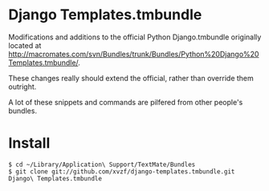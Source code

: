 # Django Templates.tmbundle

Modifications and additions to the official Python Django.tmbundle originally located at http://macromates.com/svn/Bundles/trunk/Bundles/Python%20Django%20Templates.tmbundle/.

These changes really should extend the official, rather than override them outright.

A lot of these snippets and commands are pilfered from other people's bundles.


# Install

    $ cd ~/Library/Application\ Support/TextMate/Bundles
    $ git clone git://github.com/xvzf/django-templates.tmbundle.git Django\ Templates.tmbundle